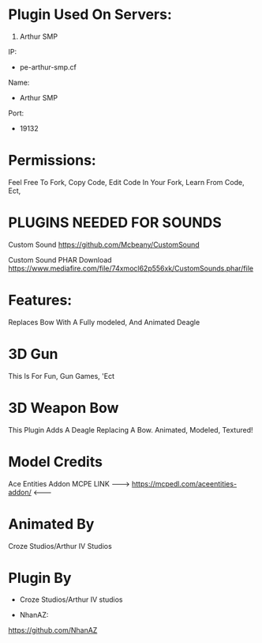 # Plugin Used On Servers:

1. Arthur SMP

IP:
* pe-arthur-smp.cf

Name:
* Arthur SMP

Port:
* 19132

# Permissions:

Feel Free To Fork,
Copy Code, 
Edit Code In Your Fork,
Learn From Code, Ect,

# PLUGINS NEEDED FOR SOUNDS

Custom Sound 
https://github.com/Mcbeany/CustomSound

Custom Sound PHAR Download 
https://www.mediafire.com/file/74xmocl62p556xk/CustomSounds.phar/file

# Features:

Replaces Bow With A Fully modeled, And Animated Deagle

# 3D Gun
This Is For Fun, Gun Games, 'Ect

# 3D Weapon Bow
This Plugin Adds A Deagle Replacing A Bow.
Animated, Modeled, Textured!

# Model Credits
Ace Entities Addon MCPE
 LINK --->  https://mcpedl.com/aceentities-addon/  <---
 
# Animated By
  Croze Studios/Arthur IV Studios
  
# Plugin By
* Croze Studios/Arthur IV studios

* NhanAZ:

https://github.com/NhanAZ
